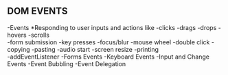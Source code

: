 ## DOM EVENTS
-Events
    *Responding to user inputs and actions like
        -clicks             -drags          -drops          -hovers         -scrolls    
        -form submission    -key presses    -focus/blur     -mouse wheel    -double click
        -copying            -pasting        -audio start    -screen resize  -printing        
-addEventListener
-Forms Events
-Keyboard Events
-Input and Change Events
-Event Bubbling 
-Event Delegation
